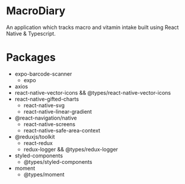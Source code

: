 # MacroDiary
An application which tracks macro and vitamin intake built using React Native &amp; Typescript.

# Packages

- expo-barcode-scanner
  - expo
- axios
- react-native-vector-icons && @types/react-native-vector-icons
- react-native-gifted-charts
  - react-native-svg
  - react-native-linear-gradient
- @react-navigation/native
  - react-native-screens
  - react-native-safe-area-context
- @reduxjs/toolkit
  - react-redux
  - redux-logger && @types/redux-logger
- styled-components
  - @types/styled-components
- moment
  - @types/moment